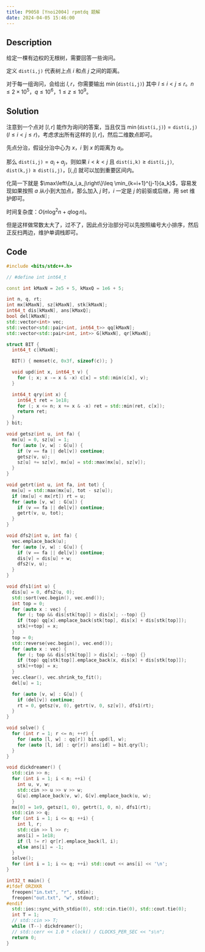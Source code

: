 ```yaml
---
title: P9058 [Ynoi2004] rpmtdq 题解
date: 2024-04-05 15:46:00
---
```


## Description

给定一棵有边权的无根树，需要回答一些询问。

定义 $\texttt{dist(i,j)}$ 代表树上点 $i$ 和点 $j$ 之间的距离。

对于每一组询问，会给出 $l,r$，你需要输出 $\min(\texttt{dist(i,j)})$ 其中 $l\leq i < j \leq r$。$n\leq2\times 10^5$，$q\leq 10^6$，$1\le z\le 10^9$。

## Solution

注意到一个点对 $[l,r]$ 能作为询问的答案，当且仅当 $\min(\texttt{dist(i,j)})=\texttt{dist(i,j)}(l\leq i<j\leq r)$，考虑求出所有这样的 $[l,r]$，然后二维数点即可。

先点分治，假设分治中心为 $x$，$i$ 到 $x$ 的距离为 $a_i$。

那么 $\texttt{dist(i,j)}=a_i+a_j$，则如果 $i<k<j$ 且 $\texttt{dist(i,k)}\geq \texttt{dist(i,j)},\texttt{dist(k,j)}\geq \texttt{dist(i,j)}$，$[i,j]$ 就可以加到重要区间内。

化简一下就是 $\max\left\{a_i,a_j\right\}\leq \min_{k=i+1}^{j-1}{a_k}$，容易发现如果按照 $a$ 从小到大加点，那么加入 $j$ 时，$i$ 一定是 $j$ 的前驱或后继，用 set 维护即可。

时间复杂度：$O(n\log^2n+q\log n)$。

但是这样做常数太大了，过不了，因此点分治部分可以先按照编号大小排序，然后正反扫两边，维护单调栈即可。

## Code

```cpp
#include <bits/stdc++.h>

// #define int int64_t

const int kMaxN = 2e5 + 5, kMaxQ = 1e6 + 5;

int n, q, rt;
int mx[kMaxN], sz[kMaxN], stk[kMaxN];
int64_t dis[kMaxN], ans[kMaxQ];
bool del[kMaxN];
std::vector<int> vec;
std::vector<std::pair<int, int64_t>> qq[kMaxN];
std::vector<std::pair<int, int>> G[kMaxN], qr[kMaxN];

struct BIT {
  int64_t c[kMaxN];

  BIT() { memset(c, 0x3f, sizeof(c)); }

  void upd(int x, int64_t v) {
    for (; x; x -= x & -x) c[x] = std::min(c[x], v);
  }

  int64_t qry(int x) {
    int64_t ret = 1e18;
    for (; x <= n; x += x & -x) ret = std::min(ret, c[x]);
    return ret;
  }
} bit;

void getsz(int u, int fa) {
  mx[u] = 0, sz[u] = 1;
  for (auto [v, w] : G[u]) {
    if (v == fa || del[v]) continue;
    getsz(v, u);
    sz[u] += sz[v], mx[u] = std::max(mx[u], sz[v]);
  }
}

void getrt(int u, int fa, int tot) {
  mx[u] = std::max(mx[u], tot - sz[u]);
  if (mx[u] < mx[rt]) rt = u;
  for (auto [v, w] : G[u]) {
    if (v == fa || del[v]) continue;
    getrt(v, u, tot);
  }
}

void dfs2(int u, int fa) {
  vec.emplace_back(u);
  for (auto [v, w] : G[u]) {
    if (v == fa || del[v]) continue;
    dis[v] = dis[u] + w;
    dfs2(v, u);
  }
}

void dfs1(int u) {
  dis[u] = 0, dfs2(u, 0);
  std::sort(vec.begin(), vec.end());
  int top = 0;
  for (auto x : vec) {
    for (; top && dis[stk[top]] > dis[x]; --top) {}
    if (top) qq[x].emplace_back(stk[top], dis[x] + dis[stk[top]]);
    stk[++top] = x;
  }
  top = 0;
  std::reverse(vec.begin(), vec.end());
  for (auto x : vec) {
    for (; top && dis[stk[top]] > dis[x]; --top) {}
    if (top) qq[stk[top]].emplace_back(x, dis[x] + dis[stk[top]]);
    stk[++top] = x;
  }
  vec.clear(), vec.shrink_to_fit();
  del[u] = 1;

  for (auto [v, w] : G[u]) {
    if (del[v]) continue;
    rt = 0, getsz(v, 0), getrt(v, 0, sz[v]), dfs1(rt);
  }
}

void solve() {
  for (int r = 1; r <= n; ++r) {
    for (auto [l, w] : qq[r]) bit.upd(l, w);
    for (auto [l, id] : qr[r]) ans[id] = bit.qry(l);
  }
}

void dickdreamer() {
  std::cin >> n;
  for (int i = 1; i < n; ++i) {
    int u, v, w;
    std::cin >> u >> v >> w;
    G[u].emplace_back(v, w), G[v].emplace_back(u, w);
  }
  mx[0] = 1e9, getsz(1, 0), getrt(1, 0, n), dfs1(rt);
  std::cin >> q;
  for (int i = 1; i <= q; ++i) {
    int l, r;
    std::cin >> l >> r;
    ans[i] = 1e18;
    if (l != r) qr[r].emplace_back(l, i);
    else ans[i] = -1;
  }
  solve();
  for (int i = 1; i <= q; ++i) std::cout << ans[i] << '\n';
}

int32_t main() {
#ifdef ORZXKR
  freopen("in.txt", "r", stdin);
  freopen("out.txt", "w", stdout);
#endif
  std::ios::sync_with_stdio(0), std::cin.tie(0), std::cout.tie(0);
  int T = 1;
  // std::cin >> T;
  while (T--) dickdreamer();
  // std::cerr << 1.0 * clock() / CLOCKS_PER_SEC << "s\n";
  return 0;
}
```